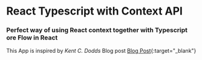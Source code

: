 # React Typescript with Context API

### Perfect way of using React context together with Typescript ore Flow in React

This App is inspired by *Kent C. Dodds* Blog post
[Blog Post](https://kentcdodds.com/blog/how-to-use-react-context-effectively){:target="_blank"}
